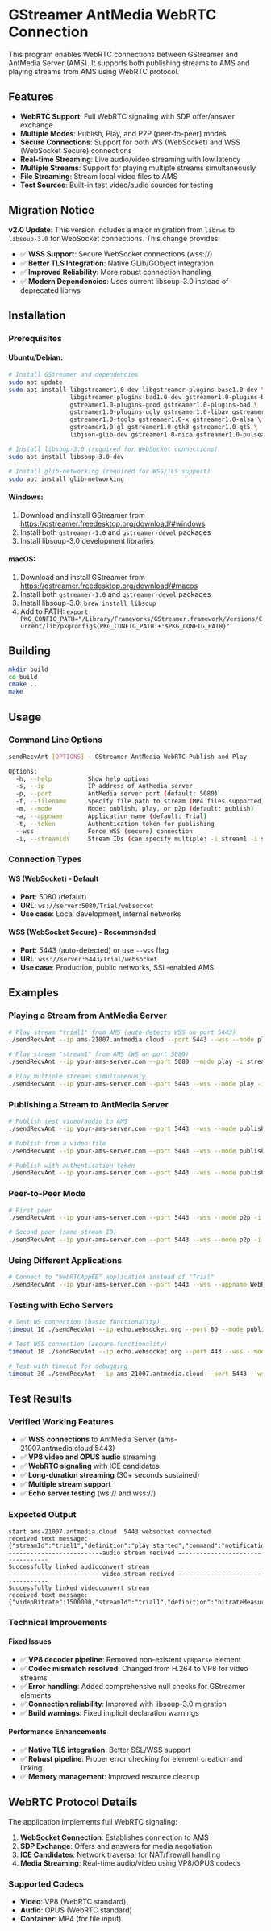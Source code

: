 # GStreamer AntMedia WebRTC Connection

This program enables WebRTC connections between GStreamer and AntMedia Server (AMS). It supports both publishing streams to AMS and playing streams from AMS using WebRTC protocol.

## Features

- **WebRTC Support**: Full WebRTC signaling with SDP offer/answer exchange
- **Multiple Modes**: Publish, Play, and P2P (peer-to-peer) modes
- **Secure Connections**: Support for both WS (WebSocket) and WSS (WebSocket Secure) connections
- **Real-time Streaming**: Live audio/video streaming with low latency
- **Multiple Streams**: Support for playing multiple streams simultaneously
- **File Streaming**: Stream local video files to AMS
- **Test Sources**: Built-in test video/audio sources for testing

## Migration Notice

**v2.0 Update**: This version includes a major migration from `librws` to `libsoup-3.0` for WebSocket connections. This change provides:

- ✅ **WSS Support**: Secure WebSocket connections (wss://)
- ✅ **Better TLS Integration**: Native GLib/GObject integration
- ✅ **Improved Reliability**: More robust connection handling
- ✅ **Modern Dependencies**: Uses current libsoup-3.0 instead of deprecated librws

## Installation

### Prerequisites

#### Ubuntu/Debian:
```bash
# Install GStreamer and dependencies
sudo apt update
sudo apt install libgstreamer1.0-dev libgstreamer-plugins-base1.0-dev \
                 libgstreamer-plugins-bad1.0-dev gstreamer1.0-plugins-base \
                 gstreamer1.0-plugins-good gstreamer1.0-plugins-bad \
                 gstreamer1.0-plugins-ugly gstreamer1.0-libav gstreamer1.0-doc \
                 gstreamer1.0-tools gstreamer1.0-x gstreamer1.0-alsa \
                 gstreamer1.0-gl gstreamer1.0-gtk3 gstreamer1.0-qt5 \
                 libjson-glib-dev gstreamer1.0-nice gstreamer1.0-pulseaudio

# Install libsoup-3.0 (required for WebSocket connections)
sudo apt install libsoup-3.0-dev

# Install glib-networking (required for WSS/TLS support)
sudo apt install glib-networking
```

#### Windows:
1. Download and install GStreamer from https://gstreamer.freedesktop.org/download/#windows
2. Install both `gstreamer-1.0` and `gstreamer-devel` packages
3. Install libsoup-3.0 development libraries

#### macOS:
1. Download and install GStreamer from https://gstreamer.freedesktop.org/download/#macos
2. Install both `gstreamer-1.0` and `gstreamer-devel` packages
3. Install libsoup-3.0: `brew install libsoup`
4. Add to PATH: `export PKG_CONFIG_PATH="/Library/Frameworks/GStreamer.framework/Versions/Current/lib/pkgconfig${PKG_CONFIG_PATH:+:$PKG_CONFIG_PATH}"`

## Building

```bash
mkdir build
cd build
cmake ..
make
```

## Usage 

### Command Line Options

```bash
sendRecvAnt [OPTIONS] - GStreamer AntMedia WebRTC Publish and Play

Options:
  -h, --help          Show help options
  -s, --ip            IP address of AntMedia server
  -p, --port          AntMedia server port (default: 5080)
  -f, --filename      Specify file path to stream (MP4 files supported)
  -m, --mode          Mode: publish, play, or p2p (default: publish)
  -a, --appname       Application name (default: Trial)
  -t, --token         Authentication token for publishing
  --wss               Force WSS (secure) connection
  -i, --streamids     Stream IDs (can specify multiple: -i stream1 -i stream2)
```

### Connection Types

#### WS (WebSocket) - Default
- **Port**: 5080 (default)
- **URL**: `ws://server:5080/Trial/websocket`
- **Use case**: Local development, internal networks

#### WSS (WebSocket Secure) - Recommended
- **Port**: 5443 (auto-detected) or use `--wss` flag
- **URL**: `wss://server:5443/Trial/websocket`
- **Use case**: Production, public networks, SSL-enabled AMS

## Examples

### Playing a Stream from AntMedia Server

```bash
# Play stream "trial1" from AMS (auto-detects WSS on port 5443)
./sendRecvAnt --ip ams-21007.antmedia.cloud --port 5443 --wss --mode play -i trial1

# Play stream "stream1" from AMS (WS on port 5080)
./sendRecvAnt --ip your-ams-server.com --port 5080 --mode play -i stream1

# Play multiple streams simultaneously
./sendRecvAnt --ip your-ams-server.com --port 5443 --wss --mode play -i stream1 -i stream2 -i stream3
```

### Publishing a Stream to AntMedia Server

```bash
# Publish test video/audio to AMS
./sendRecvAnt --ip your-ams-server.com --port 5443 --wss --mode publish -i mystream

# Publish from a video file
./sendRecvAnt --ip your-ams-server.com --port 5443 --wss --mode publish -i filestream -f /path/to/video.mp4

# Publish with authentication token
./sendRecvAnt --ip your-ams-server.com --port 5443 --wss --mode publish -i mystream -t your-token
```

### Peer-to-Peer Mode

```bash
# First peer
./sendRecvAnt --ip your-ams-server.com --port 5443 --wss --mode p2p -i p2pstream

# Second peer (same stream ID)
./sendRecvAnt --ip your-ams-server.com --port 5443 --wss --mode p2p -i p2pstream
```

### Using Different Applications

```bash
# Connect to "WebRTCAppEE" application instead of "Trial"
./sendRecvAnt --ip your-ams-server.com --port 5443 --wss --appname WebRTCAppEE --mode play -i stream1
```

### Testing with Echo Servers

```bash
# Test WS connection (basic functionality)
timeout 10 ./sendRecvAnt --ip echo.websocket.org --port 80 --mode publish -i test123

# Test WSS connection (secure functionality)  
timeout 10 ./sendRecvAnt --ip echo.websocket.org --port 443 --wss --mode publish -i test123

# Test with timeout for debugging
timeout 30 ./sendRecvAnt --ip ams-21007.antmedia.cloud --port 5443 --wss --mode play -i trial1
```

## Test Results

### Verified Working Features
- ✅ **WSS connections** to AntMedia Server (ams-21007.antmedia.cloud:5443)
- ✅ **VP8 video and OPUS audio** streaming
- ✅ **WebRTC signaling** with ICE candidates
- ✅ **Long-duration streaming** (30+ seconds sustained)
- ✅ **Multiple stream support**
- ✅ **Echo server testing** (ws:// and wss://)

### Expected Output
```
start ams-21007.antmedia.cloud  5443 websocket connected
received text message: {"streamId":"trial1","definition":"play_started","command":"notification"}
--------------------------audio stream recived ----------------------------------
Successfully linked audioconvert stream
--------------------------video stream recived ----------------------------------
Successfully linked videoconvert stream
received text message: {"videoBitrate":1500000,"streamId":"trial1","definition":"bitrateMeasurement","command":"notification","audioBitrate":96000}
```

### Technical Improvements

#### Fixed Issues
- ✅ **VP8 decoder pipeline**: Removed non-existent `vp8parse` element
- ✅ **Codec mismatch resolved**: Changed from H.264 to VP8 for video streams
- ✅ **Error handling**: Added comprehensive null checks for GStreamer elements
- ✅ **Connection reliability**: Improved with libsoup-3.0 migration
- ✅ **Build warnings**: Fixed implicit declaration warnings

#### Performance Enhancements
- ✅ **Native TLS integration**: Better SSL/WSS support
- ✅ **Robust pipeline**: Proper error checking for element creation and linking
- ✅ **Memory management**: Improved resource cleanup

## WebRTC Protocol Details

The application implements full WebRTC signaling:

1. **WebSocket Connection**: Establishes connection to AMS
2. **SDP Exchange**: Offers and answers for media negotiation
3. **ICE Candidates**: Network traversal for NAT/firewall handling
4. **Media Streaming**: Real-time audio/video using VP8/OPUS codecs

### Supported Codecs
- **Video**: VP8 (WebRTC standard)
- **Audio**: OPUS (WebRTC standard)
- **Container**: MP4 (for file input)
